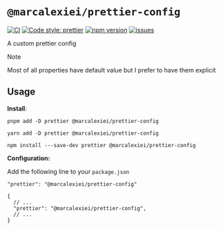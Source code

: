 # `@marcalexiei/prettier-config`

[![CI](https://github.com/marcalexiei/prettier-config/actions/workflows/CI.yml/badge.svg)](https://github.com/marcalexiei/prettier-config/actions/workflows/CI.yml)
[![Code style: prettier](https://img.shields.io/badge/code_style-prettier-ff69b4.svg)](https://prettier.io)
[![npm version](https://img.shields.io/npm/v/@marcalexiei/prettier-config.svg?style=flat-square)](https://www.npmjs.com/package/@marcalexiei/prettier-config)
[![issues](https://img.shields.io/github/issues/marcalexiei/prettier-config.svg)](https://github.com/marcalexiei/prettier-config/issues)

A custom prettier config

> [!NOTE]
> Most of all properties have default value but I prefer to have them explicit

## Usage

**Install**:

```shell
pnpm add -D prettier @marcalexiei/prettier-config
```

```shell
yarn add -D prettier @marcalexiei/prettier-config
```

```shell
npm install ---save-dev prettier @marcalexiei/prettier-config
```

**Configuration:**

Add the following line to your `package.json`

```text
"prettier": "@marcalexiei/prettier-config"
```

```jsonc
{
  // ...
  "prettier": "@marcalexiei/prettier-config",
  // ...
}
```
